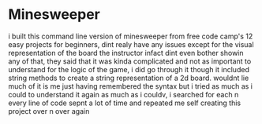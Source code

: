 # Minesweeper
i built this command line version of minesweeper from free code camp's 12 easy projects for beginners, dint realy have any issues except for the visual representation of the board
the instructor infact dint even bother showin any of that, they said that it was kinda complicated and not as important to understand for the logic of the game, i did go through
it though it included string methods to create a string representation of a 2d board. wouldnt lie much of it is me just having remembered the syntax but i tried as much as i could
to understand it again as much as i couldv, i searched for each n every line of code sepnt a lot of time and repeated me self creating this project over n over again
